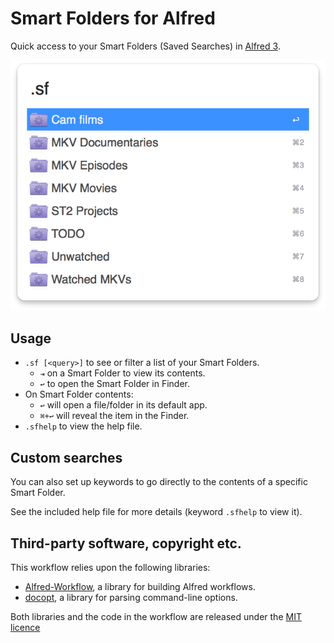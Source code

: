 
# Smart Folders for Alfred #

Quick access to your Smart Folders (Saved Searches) in [Alfred 3](http://www.alfredapp.com/).

![](img/screenshot-1.png "Alfred Smart Folders")


## Usage ##

- `.sf [<query>]` to see or filter a list of your Smart Folders.
	- `⇥` on a Smart Folder to view its contents.
	- `↩` to open the Smart Folder in Finder.
- On Smart Folder contents:
	- `↩` will open a file/folder in its default app.
	- `⌘+↩` will reveal the item in the Finder.
- `.sfhelp` to view the help file.


## Custom searches ##

You can also set up keywords to go directly to the contents of a specific Smart Folder.

See the included help file for more details (keyword `.sfhelp` to view it).


## Third-party software, copyright etc. ##

This workflow relies upon the following libraries:

- [Alfred-Workflow][aw], a library for building Alfred workflows.
- [docopt][docopt], a library for parsing command-line options.

Both libraries and the code in the workflow are released under the [MIT licence][mit]

[aw]: http://www.deanishe.net/alfred-workflow/
[mit]: http://opensource.org/licenses/MIT
[docopt]: http://docopt.org/
